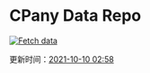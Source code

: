 # CPany Data Repo

[![Fetch data](https://github.com/yjl9903/CPany/actions/workflows/fetch.yml/badge.svg)](https://github.com/yjl9903/CPany/actions/workflows/fetch.yml)

<!-- START_SECTION: update_time -->
更新时间：[2021-10-10 02:58](https://www.timeanddate.com/worldclock/fixedtime.html?msg=Fetch+data&iso=20211010T025847&p1=237)
<!-- END_SECTION: update_time -->
